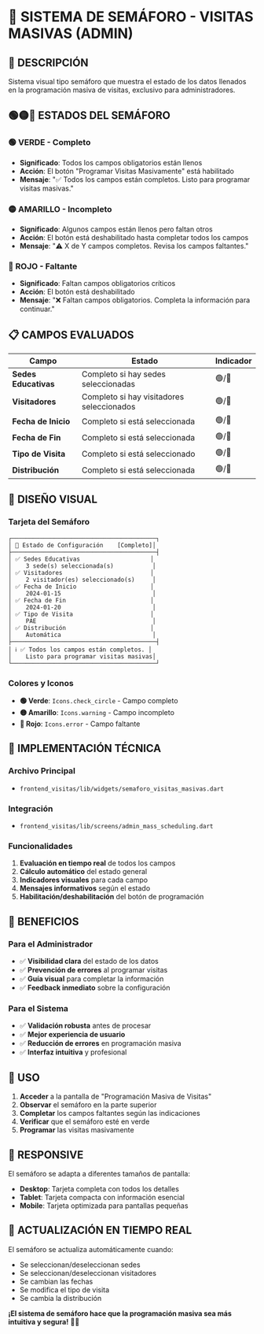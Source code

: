 # 🚦 SISTEMA DE SEMÁFORO - VISITAS MASIVAS (ADMIN)

## 🎯 **DESCRIPCIÓN**

Sistema visual tipo semáforo que muestra el estado de los datos llenados en la programación masiva de visitas, exclusivo para administradores.

## 🟢🟡🔴 **ESTADOS DEL SEMÁFORO**

### **🟢 VERDE - Completo**
- **Significado**: Todos los campos obligatorios están llenos
- **Acción**: El botón "Programar Visitas Masivamente" está habilitado
- **Mensaje**: "✅ Todos los campos están completos. Listo para programar visitas masivas."

### **🟡 AMARILLO - Incompleto**
- **Significado**: Algunos campos están llenos pero faltan otros
- **Acción**: El botón está deshabilitado hasta completar todos los campos
- **Mensaje**: "⚠️ X de Y campos completos. Revisa los campos faltantes."

### **🔴 ROJO - Faltante**
- **Significado**: Faltan campos obligatorios críticos
- **Acción**: El botón está deshabilitado
- **Mensaje**: "❌ Faltan campos obligatorios. Completa la información para continuar."

## 📋 **CAMPOS EVALUADOS**

| **Campo** | **Estado** | **Indicador** |
|---|---|---|
| **Sedes Educativas** | Completo si hay sedes seleccionadas | 🟢/🔴 |
| **Visitadores** | Completo si hay visitadores seleccionados | 🟢/🔴 |
| **Fecha de Inicio** | Completo si está seleccionada | 🟢/🔴 |
| **Fecha de Fin** | Completo si está seleccionada | 🟢/🔴 |
| **Tipo de Visita** | Completo si está seleccionado | 🟢/🔴 |
| **Distribución** | Completo si está seleccionada | 🟢/🔴 |

## 🎨 **DISEÑO VISUAL**

### **Tarjeta del Semáforo**
```
┌─────────────────────────────────────────┐
│ 🚦 Estado de Configuración    [Completo]│
├─────────────────────────────────────────┤
│ ✅ Sedes Educativas                    │
│    3 sede(s) seleccionada(s)           │
│ ✅ Visitadores                         │
│    2 visitador(es) seleccionado(s)     │
│ ✅ Fecha de Inicio                     │
│    2024-01-15                          │
│ ✅ Fecha de Fin                        │
│    2024-01-20                          │
│ ✅ Tipo de Visita                      │
│    PAE                                 │
│ ✅ Distribución                        │
│    Automática                          │
├─────────────────────────────────────────┤
│ ℹ️ ✅ Todos los campos están completos. │
│    Listo para programar visitas masivas│
└─────────────────────────────────────────┘
```

### **Colores y Iconos**
- **🟢 Verde**: `Icons.check_circle` - Campo completo
- **🟡 Amarillo**: `Icons.warning` - Campo incompleto
- **🔴 Rojo**: `Icons.error` - Campo faltante

## 🔧 **IMPLEMENTACIÓN TÉCNICA**

### **Archivo Principal**
- `frontend_visitas/lib/widgets/semaforo_visitas_masivas.dart`

### **Integración**
- `frontend_visitas/lib/screens/admin_mass_scheduling.dart`

### **Funcionalidades**
1. **Evaluación en tiempo real** de todos los campos
2. **Cálculo automático** del estado general
3. **Indicadores visuales** para cada campo
4. **Mensajes informativos** según el estado
5. **Habilitación/deshabilitación** del botón de programación

## 🎯 **BENEFICIOS**

### **Para el Administrador**
- ✅ **Visibilidad clara** del estado de los datos
- ✅ **Prevención de errores** al programar visitas
- ✅ **Guía visual** para completar la información
- ✅ **Feedback inmediato** sobre la configuración

### **Para el Sistema**
- ✅ **Validación robusta** antes de procesar
- ✅ **Mejor experiencia de usuario**
- ✅ **Reducción de errores** en programación masiva
- ✅ **Interfaz intuitiva** y profesional

## 🚀 **USO**

1. **Acceder** a la pantalla de "Programación Masiva de Visitas"
2. **Observar** el semáforo en la parte superior
3. **Completar** los campos faltantes según las indicaciones
4. **Verificar** que el semáforo esté en verde
5. **Programar** las visitas masivamente

## 📱 **RESPONSIVE**

El semáforo se adapta a diferentes tamaños de pantalla:
- **Desktop**: Tarjeta completa con todos los detalles
- **Tablet**: Tarjeta compacta con información esencial
- **Mobile**: Tarjeta optimizada para pantallas pequeñas

## 🔄 **ACTUALIZACIÓN EN TIEMPO REAL**

El semáforo se actualiza automáticamente cuando:
- Se seleccionan/deseleccionan sedes
- Se seleccionan/deseleccionan visitadores
- Se cambian las fechas
- Se modifica el tipo de visita
- Se cambia la distribución

**¡El sistema de semáforo hace que la programación masiva sea más intuitiva y segura!** 🚦✨

